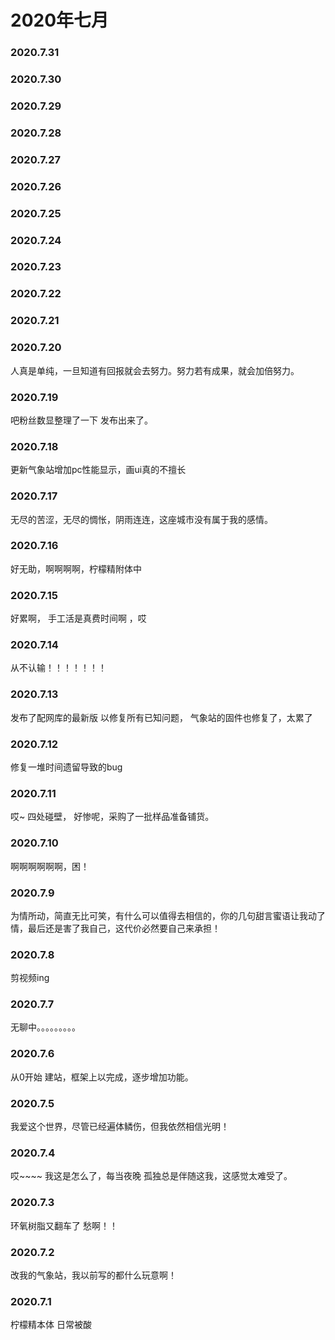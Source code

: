 # 2020年七月
### 2020.7.31
### 2020.7.30
### 2020.7.29
### 2020.7.28
### 2020.7.27
### 2020.7.26
### 2020.7.25
### 2020.7.24
### 2020.7.23
### 2020.7.22
### 2020.7.21
### 2020.7.20
人真是单纯，一旦知道有回报就会去努力。努力若有成果，就会加倍努力。 
### 2020.7.19
吧粉丝数显整理了一下 发布出来了。  
### 2020.7.18
更新气象站增加pc性能显示，画ui真的不擅长  
### 2020.7.17
无尽的苦涩，无尽的惆怅，阴雨连连，这座城市没有属于我的感情。  
### 2020.7.16
好无助，啊啊啊啊，柠檬精附体中  
### 2020.7.15
好累啊， 手工活是真费时间啊 ，哎
### 2020.7.14
从不认输！！！！！！！
### 2020.7.13
发布了配网库的最新版 以修复所有已知问题， 气象站的固件也修复了，太累了   
### 2020.7.12
修复一堆时间遗留导致的bug  
### 2020.7.11
哎~  四处碰壁， 好惨呢，采购了一批样品准备铺货。
### 2020.7.10
啊啊啊啊啊啊，困！
### 2020.7.9
为情所动，简直无比可笑，有什么可以值得去相信的，你的几句甜言蜜语让我动了情，最后还是害了我自己，这代价必然要自己来承担！  
### 2020.7.8
剪视频ing 
### 2020.7.7
无聊中。。。。。。。。。
### 2020.7.6
从0开始 建站，框架上以完成，逐步增加功能。
### 2020.7.5
我爱这个世界，尽管已经遍体鳞伤，但我依然相信光明！
### 2020.7.4
哎~~~~ 我这是怎么了，每当夜晚 孤独总是伴随这我，这感觉太难受了。
### 2020.7.3
环氧树脂又翻车了 愁啊！！  
### 2020.7.2
改我的气象站，我以前写的都什么玩意啊！ 
### 2020.7.1

柠檬精本体 日常被酸
